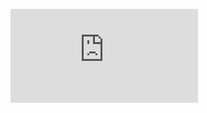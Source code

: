 ![image alt](https://github.com/Alemcode0/Abschlissprojekt/blob/main/Abschlussprojekt%20-%20Trip%20Tip%20personal%20Travel%20Guide%20App%20-%20Alemayehu%20Hailye%20-%202024.pdf)
